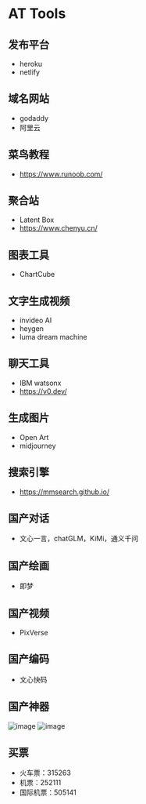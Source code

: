 # AT Tools
## 发布平台
- heroku
- netlify
## 域名网站
- godaddy
- 阿里云
## 菜鸟教程
- https://www.runoob.com/
## 聚合站
- Latent Box
- https://www.chenyu.cn/
## 图表工具
- ChartCube

## 文字生成视频
- invideo AI
- heygen
- luma dream machine
## 聊天工具
- IBM watsonx
- https://v0.dev/
## 生成图片
- Open Art
- midjourney
## 搜索引擎
- https://mmsearch.github.io/

## 国产对话
- 文心一言，chatGLM，KiMi，通义千问
## 国产绘画
- 即梦
## 国产视频
- PixVerse
## 国产编码
- 文心快码
## 国产神器
![image](https://github.com/user-attachments/assets/b415c82e-a5db-4bf0-929f-6bac127b8648)
![image](https://github.com/user-attachments/assets/2564018e-bc13-45fd-ad42-d7a718cff1ae)


## 买票
- 火车票：315263
- 机票：252111
- 国际机票：505141

